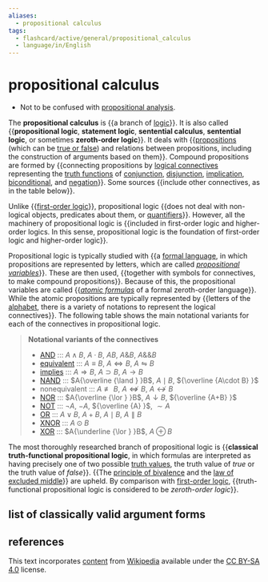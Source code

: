 ```yaml
---
aliases:
  - propositional calculus
tags:
  - flashcard/active/general/propositional_calculus
  - language/in/English
---
```


# propositional calculus

- Not to be confused with [propositional analysis](theory%20of%20descriptions.md).

The __propositional calculus__ is {{a branch of [logic](logic.md)}}. It is also called {{__propositional logic__, __statement logic__, __sentential calculus__, __sentential logic__, or sometimes __zeroth-order logic__}}. It deals with {{[propositions](proposition.md) (which can be [true or false](truth%20value.md)) and relations between propositions, including the construction of arguments based on them}}. Compound propositions are formed by {{connecting propositions by [logical connectives](logical%20connective.md) representing the [truth functions](truth%20function.md) of [conjunction](logical%20conjunction.md), [disjunction](logical%20disjunction.md), [implication](material%20conditional.md), [biconditional](logical%20biconditional.md), and [negation](negation.md)}}. Some sources {{include other connectives, as in the table below}}. <!--SR:!2024-11-25,57,310!2024-11-10,43,290!2024-11-16,50,310!2024-11-07,42,290!2024-11-03,40,290-->

Unlike {{[first-order logic](first-order%20logic.md)}}, propositional logic {{does not deal with non-logical objects, predicates about them, or [quantifiers](quantifier%20(logic).md)}}. However, all the machinery of propositional logic is {{included in first-order logic and higher-order logics. In this sense, propositional logic is the foundation of first-order logic and higher-order logic}}. <!--SR:!2024-11-24,56,310!2024-11-01,36,270!2024-11-29,60,310-->

Propositional logic is typically studied with {{a [formal language](formal%20language.md), in which propositions are represented by letters, which are called _[propositional variables](propositional%20variable.md)_}}. These are then used, {{together with symbols for connectives, to make compound propositions}}. Because of this, the propositional variables are called {{_[atomic formulas](atomic%20formula.md)_ of a formal zeroth-order language}}. While the atomic propositions are typically represented by {{letters of the [alphabet](alphabet.md), there is a variety of notations to represent the logical connectives}}. The following table shows the main notational variants for each of the connectives in propositional logic. <!--SR:!2024-11-26,58,310!2024-11-04,40,290!2025-02-26,122,290!2024-11-27,59,310-->

> __Notational variants of the connectives__
>
> - [AND](logical%20conjunction.md) ::: $A\land B$, $A\cdot B$, $AB$, $A\&B$, $A\&\&B$ <!--SR:!2024-12-01,62,310!2024-11-29,61,310-->
> - [equivalent](logical%20biconditional.md) ::: $A\equiv B$, $A\Leftrightarrow B$, $A\leftrightharpoons B$ <!--SR:!2024-11-22,55,310!2024-12-12,72,310-->
> - [implies](material%20conditional.md) ::: $A\Rightarrow B$, $A\supset B$, $A\rightarrow B$ <!--SR:!2024-12-13,73,310!2024-11-20,53,310-->
> - [NAND](sheffer%20stroke.md) ::: $A{\overline {\land } }B$, $A\mid B$, ${\overline {A\cdot B} }$ <!--SR:!2025-02-04,107,290!2024-11-01,39,290-->
> - nonequivalent ::: $A\not \equiv B$, $A\not \Leftrightarrow B$, $A\nleftrightarrow B$ <!--SR:!2024-12-02,63,310!2024-11-21,54,310-->
> - [NOR](Logical%20NOR.md) ::: $A{\overline {\lor } }B$, $A\downarrow B$, ${\overline {A+B} }$ <!--SR:!2024-12-20,73,290!2025-02-28,124,290-->
> - [NOT](negation.md) ::: $\neg A$, $-A$, ${\overline {A} }$, $\sim A$ <!--SR:!2024-11-14,48,310!2024-11-15,49,310-->
> - [OR](logical%20disjunction.md) ::: $A\lor B$, $A+B$, $A\mid B$, $A\parallel B$ <!--SR:!2024-11-18,52,310!2024-12-08,68,310-->
> - [XNOR](XNOR%20gate.md) ::: $A\odot B$ <!--SR:!2025-02-03,98,270!2025-01-01,78,290-->
> - [XOR](exclusive%20or.md) ::: $A{\underline {\lor } }B$, $A\oplus B$ <!--SR:!2025-01-02,77,270!2025-01-17,94,290-->

The most thoroughly researched branch of propositional logic is {{__classical truth-functional propositional logic__, in which formulas are interpreted as having precisely one of two possible [truth values](truth%20value.md), the truth value of _true_ or the truth value of _false_}}. {{The [principle of bivalence](principle%20of%20bivalence.md) and the [law of excluded middle](law%20of%20excluded%20middle.md)}} are upheld. By comparison with [first-order logic](first-order%20logic.md), {{truth-functional propositional logic is considered to be _zeroth-order logic_}}. <!--SR:!2025-02-19,111,290!2024-11-28,60,310!2024-11-04,41,290-->

## list of classically valid argument forms

## references

This text incorporates [content](https://en.wikipedia.org/wiki/propositional_calculus) from [Wikipedia](Wikipedia.md) available under the [CC BY-SA 4.0](https://creativecommons.org/licenses/by-sa/4.0/) license.
